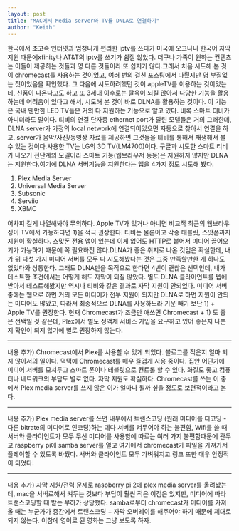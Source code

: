 ```yaml
---
layout: post
title: "MAC에서 Media server와 TV를 DNLA로 연결하기"
author: "Keith"
---
```


한국에서 초고속 인터넷과 엄청나게 편리한 iptv를 쓰다가 미국에 오고나니 한국어 자막 지원 때문에xfinity나 AT&T의 iptv를 쓰기가 쉽질 않았다. 더구나 가족이 원하는 컨텐츠는 이들이 제공하는 것들과 영 다른 것들이라 또 쉽지가 않다.그래서 처음 시도해 본 것이 chromecast를 사용하는 것이었고, 여러 번의 걸친 포스팅에서 다뤘지만 영 부질없는 짓이었음을 확인했다. 그 다음에 시도하려했던 것이 appleTV를 이용하는 것이었는데, 신품이 나온다고도 하고 또 3세대 이후로는 탈옥이 되질 않아서 다양한 기능을 활용하는데 어려움이 있다고 해서, 시도해 본 것이 바로 DLNA를 활용하는 것이다. 이 기능은 국내 왠만한 LED TV들은 거의 다 지원하는 기능으로 알고 있다. 비록 스마트 티비가 아니더라도 말이다. 티비의 연결 단자중 ethernet port가 달린 모델들은 거의 그러한데, DLNA server가 가정의 local network에 연결되어있으면 자동으로 찾아서 연결을 하고, server가 음악/사진/동영상 자료를 제공하면 그것들을 티비를 통해서 재생해서 볼 수 있는 것이다.사용한 TV는 LG의 3D TV(LM4700)이다. 구글과 시도한 스마트 티비가 나오기 전단계의 모델이라 스마트 기능(웹브라우저 등등)은 지원하지 않지만 DLNA는 지원한다.여기에 DLNA 서버기능을 지원한다는 앱을 4가지 정도 시도해 봤다. 

1. Plex Media Server 
1. Universal Media Server 
1. Subsonic 
1. Serviio 
1. XBMC

어차피 길게 나열해봐야 무의하다. Apple TV가 있거나 아니면 비교적 최근의 웹브라우징이 TV에서 가능하다면 1)을 적극 권장한다. 티비는 물론이고 각종 태블릿, 스맛폰까지 지원이 확실하다. 스맛폰 전용 앱이 있는데 이게 없어도 HTTP로 붙어서 미디어 끌어오기가 가능하기 때문에 꼭 필요하진 않다.DLNA가 좋은 취지로 나온 것임은 확실한데, 내가 위 다섯 가지 미디어 서버를 모두 다 시도해봤다는 것은 그중 만족할만한 게 하나도 없었다와 상통한다. 그래도 DLNA만을 목적으로 한다면 4번이 괜찮은 선택인데, 내가 테스트한 조건에서는 어떻게 해도 자막이 되질 않았다. 별도 DLNA 클라이언트를 텝에 받아서 테스트해봤지만 역시나 티비와 같은 결과로 자막 지원이 안되었다. 미디어 서버중에는 웹으로 하면 거의 모든 미디어가 전부 지원이 되지만 DLNA로 하면 지원이 안되는 미디어도 많았고, 따라서 최종적으로 DLNA를 사용하느라 기운 빼기 보단 1) + Apple TV를 권장한다. 현재 Chromecast가 조금만 애쓰면 Chromecast + 1) 도 좋은 선택일 것 같은데, Plex에서 별도 정액제 서비스 가입을 요구하고 있어 좋은지 나쁜지 확인이 되지 않기에 별로 권장하지 않는다.

---------
내용 추가) Chromecast에서 Plex를 사용할 수 있게 되었다. 블로그를 적은지 얼마 되지 않아서의 일이다. 덕택에 Chromecast를 매우 즐겁게 사용 중이다. 집안 어딘가에 미디어 서버를 모셔두고 스마트 폰이나 테블릿으로 컨트롤 할 수 있다. 화질도 좋고 컴퓨터나 네트워크의 부담도 별로 없다. 자막 지원도 확실하다. Chromecast를 쓰는 이 중에서 Plex media server를 쓰지 않은 이가 얼마나 될까 싶을 정도로 보편적이라고 본다.

---------
내용 추가) Plex media server를 쓰면 내부에서 트랜스코딩 (원래 미디어를 디코딩 - 다른 bitrate의 미디어로 인코딩)하는 데다 서버를 켜두어야 하는 불편함, Wifi를 쓸 때 서버와 클라이언트가 모두 무선 미디어를 사용함에 따르는 여러 가지 불편함때문에 관두고 raspberry pi에 samba server를 열고 여기에서 chromecast가 파일을 가져가서 플레이할 수 있도록 바꿨다. 서버와 클라이언트 모두 가벼워지고 링크 또한 매우 안정적이 되었다. 

---------
내용 추가) 자막 지원/전력 문제로 raspberry pi 2에 plex media server를 올려봤는데, mac을 서버로해서 켜두는 것보다 부담이 훨씬 적은 이점은 있지만, 미디어에 따라 트랜스코딩할 때 받는 부하가 상당했다. samba로부터 chromecast가 미디어를 가져올 때는 누군가가 중간에서 트랜스코딩 + 자막 오버레이를 해주어야 하기 때문에 제대로 되지 않는다. 이참에 영어로 된 영화는 그냥 보도록 하자. 

